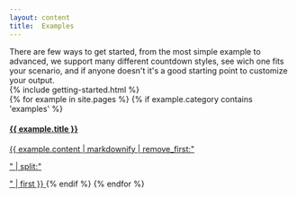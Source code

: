 ```yaml
---
layout: content
title:  Examples
---
```

<div class="row">
    <div class="col-md-6">
        There are few ways to get started, from the most simple example to advanced, we support many different countdown styles, see wich one fits your scenario, and if anyone doesn't it's a good starting point to customize your output.
    </div>
    <div class="col-md-6">{% include getting-started.html %}</div>
</div>

<div>
{% for example in site.pages %}
    {% if example.category contains 'examples' %}
    <a href="{{ site.baseurl }}{{ example.url }}" class="list-group-item 
        {% if example.url == page.url %}active{% endif %}">
        <h4>{{ example.title }}</h4>
        {{ example.content | markdownify | remove_first:"<p>" | split:"</p>" | first }}
    </a>
    {% endif %}
{% endfor %}
</div>